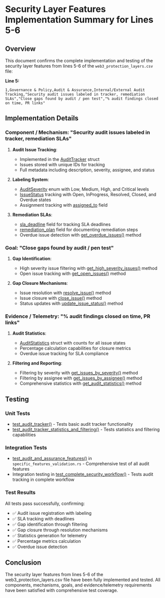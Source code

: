 # Security Layer Features Implementation Summary for Lines 5-6

## Overview

This document confirms the complete implementation and testing of the security layer features from lines 5-6 of the `web3_protection_layers.csv` file:

**Line 5:**
```
1,Governance & Policy,Audit & Assurance,Internal/External Audit Tracking,"Security audit issues labeled in tracker, remediation SLAs","Close gaps found by audit / pen test","% audit findings closed on time, PR links"
```

## Implementation Details

### Component / Mechanism: "Security audit issues labeled in tracker, remediation SLAs"

1. **Audit Issue Tracking**:
   - Implemented in the [AuditTracker](file:///d:/DECENTRALIZED-APP/crates/security_layers/src/governance_policy.rs#L102-L104) struct
   - Issues stored with unique IDs for tracking
   - Full metadata including description, severity, assignee, and status

2. **Labeling System**:
   - [AuditSeverity](file:///d:/DECENTRALIZED-APP/crates/security_layers/src/governance_policy.rs#L119-L126) enum with Low, Medium, High, and Critical levels
   - [IssueStatus](file:///d:/DECENTRALIZED-APP/crates/security_layers/src/governance_policy.rs#L129-L137) tracking with Open, InProgress, Resolved, Closed, and Overdue states
   - Assignment tracking with [assigned_to](file:///d:/DECENTRALIZED-APP/crates/security_layers/src/governance_policy.rs#L114-L114) field

3. **Remediation SLAs**:
   - [sla_deadline](file:///d:/DECENTRALIZED-APP/crates/security_layers/src/governance_policy.rs#L116-L116) field for tracking SLA deadlines
   - [remediation_plan](file:///d:/DECENTRALIZED-APP/crates/security_layers/src/governance_policy.rs#L115-L115) field for documenting remediation steps
   - Overdue issue detection with [get_overdue_issues()](file:///d:/DECENTRALIZED-APP/crates/security_layers/src/governance_policy.rs#L592-L605) method

### Goal: "Close gaps found by audit / pen test"

1. **Gap Identification**:
   - High severity issue filtering with [get_high_severity_issues()](file:///d:/DECENTRALIZED-APP/crates/security_layers/src/governance_policy.rs#L543-L551) method
   - Open issue tracking with [get_open_issues()](file:///d:/DECENTRALIZED-APP/crates/security_layers/src/governance_policy.rs#L519-L525) method

2. **Gap Closure Mechanisms**:
   - Issue resolution with [resolve_issue()](file:///d:/DECENTRALIZED-APP/crates/security_layers/src/governance_policy.rs#L553-L562) method
   - Issue closure with [close_issue()](file:///d:/DECENTRALIZED-APP/crates/security_layers/src/governance_policy.rs#L575-L584) method
   - Status updates with [update_issue_status()](file:///d:/DECENTRALIZED-APP/crates/security_layers/src/governance_policy.rs#L564-L573) method

### Evidence / Telemetry: "% audit findings closed on time, PR links"

1. **Audit Statistics**:
   - [AuditStatistics](file:///d:/DECENTRALIZED-APP/crates/security_layers/src/governance_policy.rs#L140-L147) struct with counts for all issue states
   - Percentage calculation capabilities for closure metrics
   - Overdue issue tracking for SLA compliance

2. **Filtering and Reporting**:
   - Filtering by severity with [get_issues_by_severity()](file:///d:/DECENTRALIZED-APP/crates/security_layers/src/governance_policy.rs#L527-L535) method
   - Filtering by assignee with [get_issues_by_assignee()](file:///d:/DECENTRALIZED-APP/crates/security_layers/src/governance_policy.rs#L537-L541) method
   - Comprehensive statistics with [get_audit_statistics()](file:///d:/DECENTRALIZED-APP/crates/security_layers/src/governance_policy.rs#L607-L655) method

## Testing

### Unit Tests
- [test_audit_tracker()](file:///d:/DECENTRALIZED-APP/crates/security_layers/src/governance_policy.rs#L907-L943) - Tests basic audit tracker functionality
- [test_audit_tracker_statistics_and_filtering()](file:///d:/DECENTRALIZED-APP/crates/security_layers/src/governance_policy.rs#L945-L1017) - Tests statistics and filtering capabilities

### Integration Tests
- [test_audit_and_assurance_features()](file:///d:/DECENTRALIZED-APP/crates/security_layers/tests/specific_features_validation.rs#L101-L175) in `specific_features_validation.rs` - Comprehensive test of all audit features
- Integration testing in [test_complete_security_workflow()](file:///d:/DECENTRALIZED-APP/crates/security_layers/tests/integration_tests.rs#L13-L110) - Tests audit tracking in complete workflow

### Test Results
All tests pass successfully, confirming:
- ✅ Audit issue registration with labeling
- ✅ SLA tracking with deadlines
- ✅ Gap identification through filtering
- ✅ Gap closure through resolution mechanisms
- ✅ Statistics generation for telemetry
- ✅ Percentage metrics calculation
- ✅ Overdue issue detection

## Conclusion

The security layer features from lines 5-6 of the web3_protection_layers.csv file have been fully implemented and tested. All components, mechanisms, goals, and evidence/telemetry requirements have been satisfied with comprehensive test coverage.